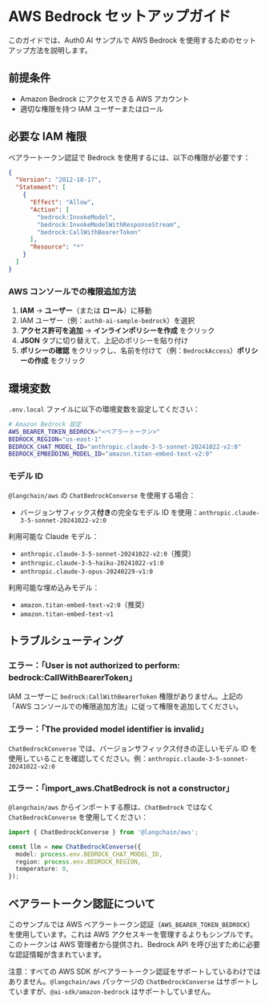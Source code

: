 # AWS Bedrock セットアップガイド

このガイドでは、Auth0 AI サンプルで AWS Bedrock を使用するためのセットアップ方法を説明します。

## 前提条件

- Amazon Bedrock にアクセスできる AWS アカウント
- 適切な権限を持つ IAM ユーザーまたはロール

## 必要な IAM 権限

ベアラートークン認証で Bedrock を使用するには、以下の権限が必要です：

```json
{
  "Version": "2012-10-17",
  "Statement": [
    {
      "Effect": "Allow",
      "Action": [
        "bedrock:InvokeModel",
        "bedrock:InvokeModelWithResponseStream",
        "bedrock:CallWithBearerToken"
      ],
      "Resource": "*"
    }
  ]
}
```

### AWS コンソールでの権限追加方法

1. **IAM** → **ユーザー**（または **ロール**）に移動
2. IAM ユーザー（例：`auth0-ai-sample-bedrock`）を選択
3. **アクセス許可を追加** → **インラインポリシーを作成** をクリック
4. **JSON** タブに切り替えて、上記のポリシーを貼り付け
5. **ポリシーの確認** をクリックし、名前を付けて（例：`BedrockAccess`）**ポリシーの作成** をクリック

## 環境変数

`.env.local` ファイルに以下の環境変数を設定してください：

```bash
# Amazon Bedrock 設定
AWS_BEARER_TOKEN_BEDROCK="<ベアラートークン>"
BEDROCK_REGION="us-east-1"
BEDROCK_CHAT_MODEL_ID="anthropic.claude-3-5-sonnet-20241022-v2:0"
BEDROCK_EMBEDDING_MODEL_ID="amazon.titan-embed-text-v2:0"
```

### モデル ID

`@langchain/aws` の `ChatBedrockConverse` を使用する場合：
- バージョンサフィックス**付き**の完全なモデル ID を使用：`anthropic.claude-3-5-sonnet-20241022-v2:0`

利用可能な Claude モデル：
- `anthropic.claude-3-5-sonnet-20241022-v2:0`（推奨）
- `anthropic.claude-3-5-haiku-20241022-v1:0`
- `anthropic.claude-3-opus-20240229-v1:0`

利用可能な埋め込みモデル：
- `amazon.titan-embed-text-v2:0`（推奨）
- `amazon.titan-embed-text-v1`

## トラブルシューティング

### エラー：「User is not authorized to perform: bedrock:CallWithBearerToken」

IAM ユーザーに `bedrock:CallWithBearerToken` 権限がありません。上記の「AWS コンソールでの権限追加方法」に従って権限を追加してください。

### エラー：「The provided model identifier is invalid」

`ChatBedrockConverse` では、バージョンサフィックス付きの正しいモデル ID を使用していることを確認してください。例：`anthropic.claude-3-5-sonnet-20241022-v2:0`

### エラー：「import_aws.ChatBedrock is not a constructor」

`@langchain/aws` からインポートする際は、`ChatBedrock` ではなく `ChatBedrockConverse` を使用してください：

```typescript
import { ChatBedrockConverse } from '@langchain/aws';

const llm = new ChatBedrockConverse({
  model: process.env.BEDROCK_CHAT_MODEL_ID,
  region: process.env.BEDROCK_REGION,
  temperature: 0,
});
```

## ベアラートークン認証について

このサンプルでは AWS ベアラートークン認証（`AWS_BEARER_TOKEN_BEDROCK`）を使用しています。これは AWS アクセスキーを管理するよりもシンプルです。このトークンは AWS 管理者から提供され、Bedrock API を呼び出すために必要な認証情報が含まれています。

注意：すべての AWS SDK がベアラートークン認証をサポートしているわけではありません。`@langchain/aws` パッケージの `ChatBedrockConverse` はサポートしていますが、`@ai-sdk/amazon-bedrock` はサポートしていません。
